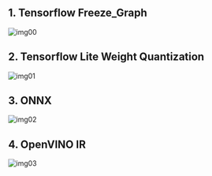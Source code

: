 ## 1. Tensorflow Freeze_Graph
![img00](images/white_box_cartoonization_freeze_graph_pb.png)
## 2. Tensorflow Lite Weight Quantization
![img01](images/white_box_cartoonization_weight_quant_tflite.png)
## 3. ONNX
![img02](images/white_box_cartoonization_freeze_graph_onnx.png)
## 4. OpenVINO IR
![img03](images/white_box_cartoonization_freeze_graph_IR.png)
